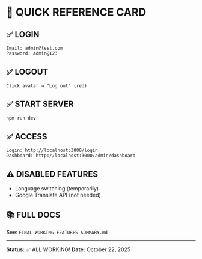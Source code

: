# 🚀 QUICK REFERENCE CARD

## ✅ LOGIN
```
Email: admin@test.com
Password: Admin@123
```

## ✅ LOGOUT
```
Click avatar → "Log out" (red)
```

## ✅ START SERVER
```bash
npm run dev
```

## ✅ ACCESS
```
Login: http://localhost:3000/login
Dashboard: http://localhost:3000/admin/dashboard
```

## ⚠️ DISABLED FEATURES
- Language switching (temporarily)
- Google Translate API (not needed)

## 📚 FULL DOCS
See: `FINAL-WORKING-FEATURES-SUMMARY.md`

---

**Status:** ✅ ALL WORKING!
**Date:** October 22, 2025
